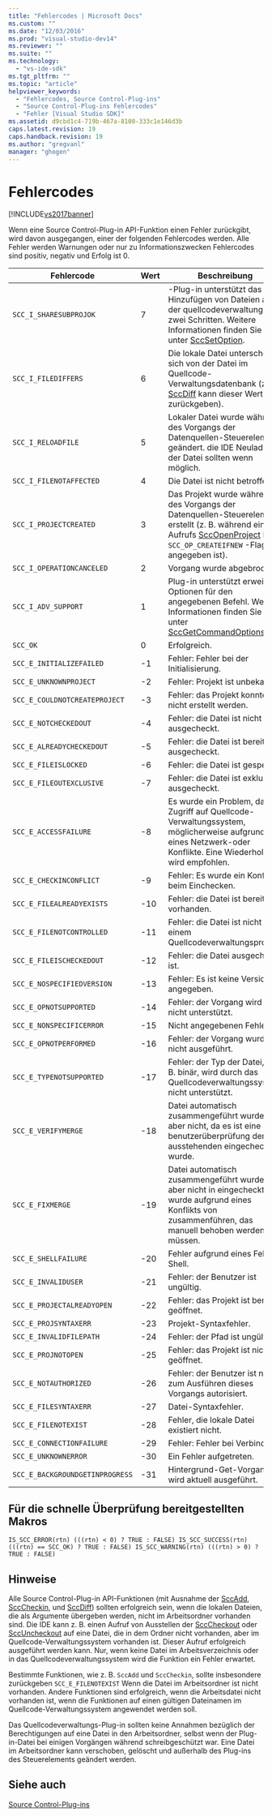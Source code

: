 ```yaml
---
title: "Fehlercodes | Microsoft Docs"
ms.custom: ""
ms.date: "12/03/2016"
ms.prod: "visual-studio-dev14"
ms.reviewer: ""
ms.suite: ""
ms.technology: 
  - "vs-ide-sdk"
ms.tgt_pltfrm: ""
ms.topic: "article"
helpviewer_keywords: 
  - "Fehlercodes, Source Control-Plug-ins"
  - "Source Control-Plug-ins Fehlercodes"
  - "Fehler [Visual Studio SDK]"
ms.assetid: d9cbd1c4-719b-467a-8100-333c1e146d3b
caps.latest.revision: 19
caps.handback.revision: 19
ms.author: "gregvanl"
manager: "ghogen"
---
```

# Fehlercodes
[!INCLUDE[vs2017banner](../code-quality/includes/vs2017banner.md)]

Wenn eine Source Control\-Plug\-in API\-Funktion einen Fehler zurückgibt, wird davon ausgegangen, einer der folgenden Fehlercodes werden. Alle Fehler werden Warnungen oder nur zu Informationszwecken Fehlercodes sind positiv, negativ und Erfolg ist 0.  
  
|Fehlercode|Wert|Beschreibung|  
|----------------|----------|------------------|  
|`SCC_I_SHARESUBPROJOK`|7|\-Plug\-in unterstützt das Hinzufügen von Dateien aus der quellcodeverwaltung in zwei Schritten. Weitere Informationen finden Sie unter [SccSetOption](../extensibility/sccsetoption-function.md).|  
|`SCC_I_FILEDIFFERS`|6|Die lokale Datei unterscheidet sich von der Datei im Quellcode\-Verwaltungsdatenbank \(z. B. [SccDiff](../extensibility/sccdiff-function.md) kann dieser Wert zurückgeben\).|  
|`SCC_I_RELOADFILE`|5|Lokaler Datei wurde während des Vorgangs der Datenquellen\-Steuerelement geändert. die IDE Neuladen der Datei sollten wenn möglich.|  
|`SCC_I_FILENOTAFFECTED`|4|Die Datei ist nicht betroffen.|  
|`SCC_I_PROJECTCREATED`|3|Das Projekt wurde während des Vorgangs der Datenquellen\-Steuerelement erstellt \(z. B. während eines Aufrufs [SccOpenProject](../extensibility/sccopenproject-function.md) beim `SCC_OP_CREATEIFNEW` \-Flag angegeben ist\).|  
|`SCC_I_OPERATIONCANCELED`|2|Vorgang wurde abgebrochen.|  
|`SCC_I_ADV_SUPPORT`|1|Plug\-in unterstützt erweiterte Optionen für den angegebenen Befehl. Weitere Informationen finden Sie unter [SccGetCommandOptions](../extensibility/sccgetcommandoptions-function.md).|  
|`SCC_OK`|0|Erfolgreich.|  
|`SCC_E_INITIALIZEFAILED`|\-1|Fehler: Fehler bei der Initialisierung.|  
|`SCC_E_UNKNOWNPROJECT`|\-2|Fehler: Projekt ist unbekannt.|  
|`SCC_E_COULDNOTCREATEPROJECT`|\-3|Fehler: das Projekt konnte nicht erstellt werden.|  
|`SCC_E_NOTCHECKEDOUT`|\-4|Fehler: die Datei ist nicht ausgecheckt.|  
|`SCC_E_ALREADYCHECKEDOUT`|\-5|Fehler: die Datei ist bereits ausgecheckt.|  
|`SCC_E_FILEISLOCKED`|\-6|Fehler: die Datei ist gesperrt.|  
|`SCC_E_FILEOUTEXCLUSIVE`|\-7|Fehler: die Datei ist exklusiv ausgecheckt.|  
|`SCC_E_ACCESSFAILURE`|\-8|Es wurde ein Problem, das Zugriff auf Quellcode\-Verwaltungssystem, möglicherweise aufgrund eines Netzwerk\-oder Konflikte. Eine Wiederholung wird empfohlen.|  
|`SCC_E_CHECKINCONFLICT`|\-9|Fehler: Es wurde ein Konflikt beim Einchecken.|  
|`SCC_E_FILEALREADYEXISTS`|\-10|Fehler: die Datei ist bereits vorhanden.|  
|`SCC_E_FILENOTCONTROLLED`|\-11|Fehler: die Datei ist nicht in einem Quellcodeverwaltungsprojekt.|  
|`SCC_E_FILEISCHECKEDOUT`|\-12|Fehler: die Datei ausgecheckt ist.|  
|`SCC_E_NOSPECIFIEDVERSION`|\-13|Fehler: Es ist keine Version angegeben.|  
|`SCC_E_OPNOTSUPPORTED`|\-14|Fehler: der Vorgang wird nicht unterstützt.|  
|`SCC_E_NONSPECIFICERROR`|\-15|Nicht angegebenen Fehler.|  
|`SCC_E_OPNOTPERFORMED`|\-16|Fehler: der Vorgang wurde nicht ausgeführt.|  
|`SCC_E_TYPENOTSUPPORTED`|\-17|Fehler: der Typ der Datei, z. B. binär, wird durch das Quellcodeverwaltungssystem nicht unterstützt.|  
|`SCC_E_VERIFYMERGE`|\-18|Datei automatisch zusammengeführt wurde, aber nicht, da es ist eine benutzerüberprüfung der ausstehenden eingecheckt wurde.|  
|`SCC_E_FIXMERGE`|\-19|Datei automatisch zusammengeführt wurde, aber nicht in eingecheckt wurde aufgrund eines Konflikts von zusammenführen, das manuell behoben werden müssen.|  
|`SCC_E_SHELLFAILURE`|\-20|Fehler aufgrund eines Fehlers Shell.|  
|`SCC_E_INVALIDUSER`|\-21|Fehler: der Benutzer ist ungültig.|  
|`SCC_E_PROJECTALREADYOPEN`|\-22|Fehler: das Projekt ist bereits geöffnet.|  
|`SCC_E_PROJSYNTAXERR`|\-23|Projekt\-Syntaxfehler.|  
|`SCC_E_INVALIDFILEPATH`|\-24|Fehler: der Pfad ist ungültig.|  
|`SCC_E_PROJNOTOPEN`|\-25|Fehler: das Projekt ist nicht geöffnet.|  
|`SCC_E_NOTAUTHORIZED`|\-26|Fehler: der Benutzer ist nicht zum Ausführen dieses Vorgangs autorisiert.|  
|`SCC_E_FILESYNTAXERR`|\-27|Datei\-Syntaxfehler.|  
|`SCC_E_FILENOTEXIST`|\-28|Fehler, die lokale Datei existiert nicht.|  
|`SCC_E_CONNECTIONFAILURE`|\-29|Fehler: Fehler bei Verbindung.|  
|`SCC_E_UNKNOWNERROR`|\-30|Ein Fehler aufgetreten.|  
|`SCC_E_BACKGROUNDGETINPROGRESS`|\-31|Hintergrund\-Get\-Vorgang wird aktuell ausgeführt.|  
  
## Für die schnelle Überprüfung bereitgestellten Makros  
  
```cpp#  
IS_SCC_ERROR(rtn) (((rtn) < 0) ? TRUE : FALSE) IS_SCC_SUCCESS(rtn) (((rtn) == SCC_OK) ? TRUE : FALSE) IS_SCC_WARNING(rtn) (((rtn) > 0) ? TRUE : FALSE)  
```  
  
## Hinweise  
 Alle Source Control\-Plug\-in API\-Funktionen \(mit Ausnahme der [SccAdd](../extensibility/sccadd-function.md), [SccCheckin](../extensibility/scccheckin-function.md), und [SccDiff](../extensibility/sccdiff-function.md)\) sollten erfolgreich sein, wenn die lokalen Dateien, die als Argumente übergeben werden, nicht im Arbeitsordner vorhanden sind. Die IDE kann z. B. einen Aufruf von Ausstellen der [SccCheckout](../extensibility/scccheckout-function.md) oder [SccUncheckout](../extensibility/sccuncheckout-function.md) auf eine Datei, die in dem Ordner nicht vorhanden, aber im Quellcode\-Verwaltungssystem vorhanden ist. Dieser Aufruf erfolgreich ausgeführt werden kann. Nur, wenn keine Datei im Arbeitsverzeichnis oder in das Quellcodeverwaltungssystem wird die Funktion ein Fehler erwartet.  
  
 Bestimmte Funktionen, wie z. B. `SccAdd` und `SccCheckin`, sollte insbesondere zurückgeben `SCC_E_FILENOTEXIST` Wenn die Datei im Arbeitsordner ist nicht vorhanden. Andere Funktionen sind erfolgreich, wenn die Arbeitsdatei nicht vorhanden ist, wenn die Funktionen auf einen gültigen Dateinamen im Quellcode\-Verwaltungssystem angewendet werden soll.  
  
 Das Quellcodeverwaltungs\-Plug\-in sollten keine Annahmen bezüglich der Berechtigungen auf eine Datei in den Arbeitsordner, selbst wenn der Plug\-in\-Datei bei einigen Vorgängen während schreibgeschützt war. Eine Datei im Arbeitsordner kann verschoben, gelöscht und außerhalb des Plug\-ins des Steuerelements geändert werden.  
  
## Siehe auch  
 [Source Control\-Plug\-ins](../extensibility/source-control-plug-ins.md)
